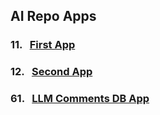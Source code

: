 

## AI Repo Apps 
### 11. &nbsp; [First App  ](client0/c01_first-app/README.md) 
### 12. &nbsp; [Second App ](client0/c02_second-app/README.md) 
### 61. &nbsp; [LLM Comments DB App ](client6/c61_llm-comments-db-app/README.md) 

